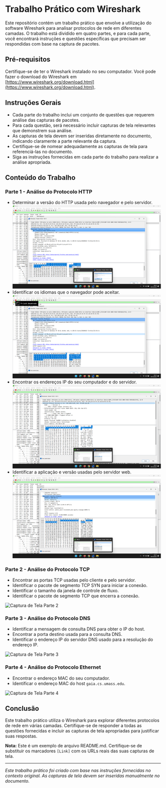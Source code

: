 # Trabalho Prático com Wireshark

Este repositório contém um trabalho prático que envolve a utilização do software Wireshark para analisar protocolos de rede em diferentes camadas. O trabalho está dividido em quatro partes, e para cada parte, você encontrará instruções e questões específicas que precisam ser respondidas com base na captura de pacotes.

## Pré-requisitos

Certifique-se de ter o Wireshark instalado no seu computador. Você pode fazer o download do Wireshark em [https://www.wireshark.org/download.html](https://www.wireshark.org/download.html).

## Instruções Gerais

- Cada parte do trabalho inclui um conjunto de questões que requerem análise das capturas de pacotes.
- Para cada questão, será necessário incluir capturas de tela relevantes que demonstrem sua análise.
- As capturas de tela devem ser inseridas diretamente no documento, indicando claramente a parte relevante da captura.
- Certifique-se de nomear adequadamente as capturas de tela para referenciá-las no documento.
- Siga as instruções fornecidas em cada parte do trabalho para realizar a análise apropriada.

## Conteúdo do Trabalho

### Parte 1 - Análise do Protocolo HTTP

- Determinar a versão do HTTP usada pelo navegador e pelo servidor.
![Captura de Tela Parte 1](screenshots/parte1_1.png)
- Identificar os idiomas que o navegador pode aceitar.
![Captura de Tela Parte 1](screenshots/parte1_2.png)
- Encontrar os endereços IP do seu computador e do servidor.
![Captura de Tela Parte 1](screenshots/parte1_3.png)
- Identificar a aplicação e versão usadas pelo servidor web.
![Captura de Tela Parte 1](screenshots/parte1_4.png)

### Parte 2 - Análise do Protocolo TCP

- Encontrar as portas TCP usadas pelo cliente e pelo servidor.
- Identificar o pacote de segmento TCP SYN para iniciar a conexão.
- Identificar o tamanho da janela de controle de fluxo.
- Identificar o pacote de segmento TCP que encerra a conexão.

![Captura de Tela Parte 2](screenshots/parte2.png)

### Parte 3 - Análise do Protocolo DNS

- Identificar a mensagem de consulta DNS para obter o IP do host.
- Encontrar a porta destino usada para a consulta DNS.
- Identificar o endereço IP do servidor DNS usado para a resolução do endereço IP.

![Captura de Tela Parte 3](screenshots/parte3.png)

### Parte 4 - Análise do Protocolo Ethernet

- Encontrar o endereço MAC do seu computador.
- Identificar o endereço MAC do host `gaia.cs.umass.edu`.

![Captura de Tela Parte 4](screenshots/parte4.png)

## Conclusão

Este trabalho prático utiliza o Wireshark para explorar diferentes protocolos de rede em várias camadas. Certifique-se de responder a todas as questões fornecidas e incluir as capturas de tela apropriadas para justificar suas respostas.

**Nota:** Este é um exemplo de arquivo README.md. Certifique-se de substituir os marcadores `[Link]` com os URLs reais das suas capturas de tela.

--- 

*Este trabalho prático foi criado com base nas instruções fornecidas no contexto original. As capturas de tela devem ser inseridas manualmente no documento.*

